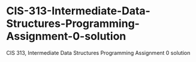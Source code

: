# CIS-313-Intermediate-Data-Structures-Programming-Assignment-0-solution
CIS 313, Intermediate Data Structures Programming Assignment 0 solution
